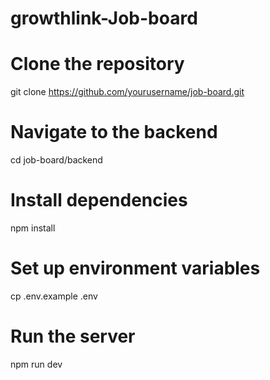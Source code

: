 # growthlink-Job-board

# Clone the repository
git clone https://github.com/yourusername/job-board.git

# Navigate to the backend
cd job-board/backend

# Install dependencies
npm install

# Set up environment variables
cp .env.example .env

# Run the server
npm run dev
